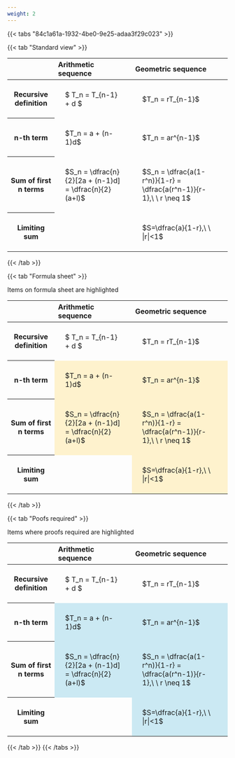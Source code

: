 ```yaml
---
weight: 2
---
```


{{< tabs "84c1a61a-1932-4be0-9e25-adaa3f29c023" >}}

{{< tab "Standard view" >}}

<style type="text/css">
#T_441dc th.col_heading {
  text-align: left;
  font-size: 1em;
}
#T_441dc td {
  text-align: left;
  font-size: 1em;
  padding: 1.5em;
}
</style>
<table id="T_441dc">
  <thead>
    <tr>
      <th class="blank level0" >&nbsp;</th>
      <th id="T_441dc_level0_col0" class="col_heading level0 col0" >Arithmetic sequence</th>
      <th id="T_441dc_level0_col1" class="col_heading level0 col1" >Geometric sequence</th>
    </tr>
  </thead>
  <tbody>
    <tr>
      <th id="T_441dc_level0_row0" class="row_heading level0 row0" >Recursive definition</th>
      <td id="T_441dc_row0_col0" class="data row0 col0" >$ T_n = T_{n-1} + d $</td>
      <td id="T_441dc_row0_col1" class="data row0 col1" >$T_n = rT_{n-1}$</td>
    </tr>
    <tr>
      <th id="T_441dc_level0_row1" class="row_heading level0 row1" >n-th term</th>
      <td id="T_441dc_row1_col0" class="data row1 col0" >$T_n = a + (n-1)d$</td>
      <td id="T_441dc_row1_col1" class="data row1 col1" >$T_n = ar^{n-1}$</td>
    </tr>
    <tr>
      <th id="T_441dc_level0_row2" class="row_heading level0 row2" >Sum of first n terms</th>
      <td id="T_441dc_row2_col0" class="data row2 col0" >$S_n = \dfrac{n}{2}[2a + (n-1)d] = \dfrac{n}{2}(a+l)$</td>
      <td id="T_441dc_row2_col1" class="data row2 col1" >$S_n = \dfrac{a(1-r^n)}{1-r} = \dfrac{a(r^n-1)}{r-1},\ \  r \neq 1$</td>
    </tr>
    <tr>
      <th id="T_441dc_level0_row3" class="row_heading level0 row3" >Limiting sum</th>
      <td id="T_441dc_row3_col0" class="data row3 col0" ></td>
      <td id="T_441dc_row3_col1" class="data row3 col1" >$S=\dfrac{a}{1-r},\ \ |r|<1$</td>
    </tr>
  </tbody>
</table>
{{< /tab >}}

{{< tab "Formula sheet" >}}

Items on formula sheet are highlighted 
<br>
<style type="text/css">
#T_00ec8 th.col_heading {
  text-align: left;
  font-size: 1em;
}
#T_00ec8 td {
  text-align: left;
  font-size: 1em;
  padding: 1.5em;
}
#T_00ec8_row0_col0, #T_00ec8_row0_col1, #T_00ec8_row3_col0 {
  background-color: rgba(0,0,0,0);
}
#T_00ec8_row1_col0, #T_00ec8_row1_col1, #T_00ec8_row2_col0, #T_00ec8_row2_col1, #T_00ec8_row3_col1 {
  background-color: rgba(255,194,10, 0.2);
}
</style>
<table id="T_00ec8">
  <thead>
    <tr>
      <th class="blank level0" >&nbsp;</th>
      <th id="T_00ec8_level0_col0" class="col_heading level0 col0" >Arithmetic sequence</th>
      <th id="T_00ec8_level0_col1" class="col_heading level0 col1" >Geometric sequence</th>
    </tr>
  </thead>
  <tbody>
    <tr>
      <th id="T_00ec8_level0_row0" class="row_heading level0 row0" >Recursive definition</th>
      <td id="T_00ec8_row0_col0" class="data row0 col0" >$ T_n = T_{n-1} + d $</td>
      <td id="T_00ec8_row0_col1" class="data row0 col1" >$T_n = rT_{n-1}$</td>
    </tr>
    <tr>
      <th id="T_00ec8_level0_row1" class="row_heading level0 row1" >n-th term</th>
      <td id="T_00ec8_row1_col0" class="data row1 col0" >$T_n = a + (n-1)d$</td>
      <td id="T_00ec8_row1_col1" class="data row1 col1" >$T_n = ar^{n-1}$</td>
    </tr>
    <tr>
      <th id="T_00ec8_level0_row2" class="row_heading level0 row2" >Sum of first n terms</th>
      <td id="T_00ec8_row2_col0" class="data row2 col0" >$S_n = \dfrac{n}{2}[2a + (n-1)d] = \dfrac{n}{2}(a+l)$</td>
      <td id="T_00ec8_row2_col1" class="data row2 col1" >$S_n = \dfrac{a(1-r^n)}{1-r} = \dfrac{a(r^n-1)}{r-1},\ \  r \neq 1$</td>
    </tr>
    <tr>
      <th id="T_00ec8_level0_row3" class="row_heading level0 row3" >Limiting sum</th>
      <td id="T_00ec8_row3_col0" class="data row3 col0" ></td>
      <td id="T_00ec8_row3_col1" class="data row3 col1" >$S=\dfrac{a}{1-r},\ \ |r|<1$</td>
    </tr>
  </tbody>
</table>
{{< /tab >}}

{{< tab "Poofs required" >}}

Items where proofs required are highlighted 
<br>
<style type="text/css">
#T_2e249 th.col_heading {
  text-align: left;
  font-size: 1em;
}
#T_2e249 td {
  text-align: left;
  font-size: 1em;
  padding: 1.5em;
}
#T_2e249_row0_col0, #T_2e249_row0_col1, #T_2e249_row3_col0 {
  background-color: rgba(0,0,0,0);
}
#T_2e249_row1_col0, #T_2e249_row1_col1, #T_2e249_row2_col0, #T_2e249_row2_col1, #T_2e249_row3_col1 {
  background-color: rgba(0,150,200, 0.2);
}
</style>
<table id="T_2e249">
  <thead>
    <tr>
      <th class="blank level0" >&nbsp;</th>
      <th id="T_2e249_level0_col0" class="col_heading level0 col0" >Arithmetic sequence</th>
      <th id="T_2e249_level0_col1" class="col_heading level0 col1" >Geometric sequence</th>
    </tr>
  </thead>
  <tbody>
    <tr>
      <th id="T_2e249_level0_row0" class="row_heading level0 row0" >Recursive definition</th>
      <td id="T_2e249_row0_col0" class="data row0 col0" >$ T_n = T_{n-1} + d $</td>
      <td id="T_2e249_row0_col1" class="data row0 col1" >$T_n = rT_{n-1}$</td>
    </tr>
    <tr>
      <th id="T_2e249_level0_row1" class="row_heading level0 row1" >n-th term</th>
      <td id="T_2e249_row1_col0" class="data row1 col0" >$T_n = a + (n-1)d$</td>
      <td id="T_2e249_row1_col1" class="data row1 col1" >$T_n = ar^{n-1}$</td>
    </tr>
    <tr>
      <th id="T_2e249_level0_row2" class="row_heading level0 row2" >Sum of first n terms</th>
      <td id="T_2e249_row2_col0" class="data row2 col0" >$S_n = \dfrac{n}{2}[2a + (n-1)d] = \dfrac{n}{2}(a+l)$</td>
      <td id="T_2e249_row2_col1" class="data row2 col1" >$S_n = \dfrac{a(1-r^n)}{1-r} = \dfrac{a(r^n-1)}{r-1},\ \  r \neq 1$</td>
    </tr>
    <tr>
      <th id="T_2e249_level0_row3" class="row_heading level0 row3" >Limiting sum</th>
      <td id="T_2e249_row3_col0" class="data row3 col0" ></td>
      <td id="T_2e249_row3_col1" class="data row3 col1" >$S=\dfrac{a}{1-r},\ \ |r|<1$</td>
    </tr>
  </tbody>
</table>
{{< /tab >}}
{{< /tabs >}}